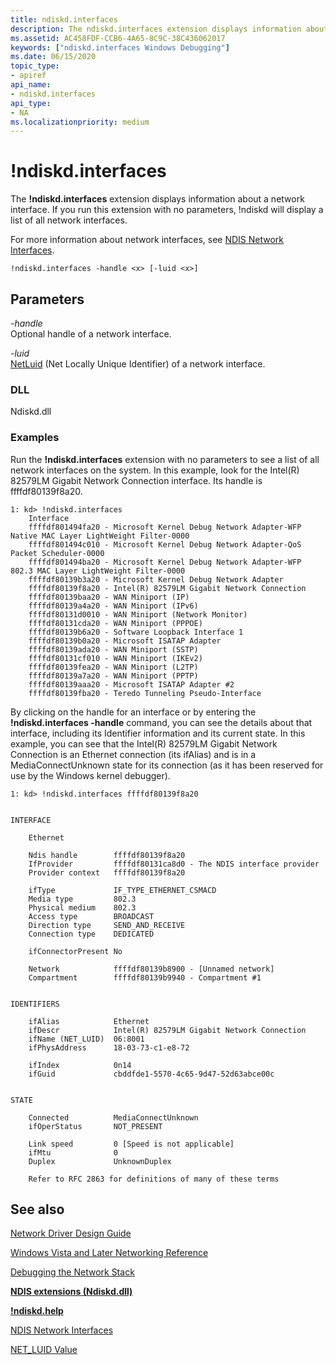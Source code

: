 ```yaml
---
title: ndiskd.interfaces
description: The ndiskd.interfaces extension displays information about a network interface.
ms.assetid: AC458FDF-CCB6-4A65-8C9C-38C436062017
keywords: ["ndiskd.interfaces Windows Debugging"]
ms.date: 06/15/2020
topic_type:
- apiref
api_name:
- ndiskd.interfaces
api_type:
- NA
ms.localizationpriority: medium
---
```


# !ndiskd.interfaces

The **!ndiskd.interfaces** extension displays information about a network interface. If you run this extension with no parameters, !ndiskd will display a list of all network interfaces.

For more information about network interfaces, see [NDIS Network Interfaces](https://docs.microsoft.com/windows-hardware/drivers/network/ndis-network-interfaces2).

```console
!ndiskd.interfaces -handle <x> [-luid <x>]
```

## Parameters

<span id="_______-handle______"></span><span id="_______-HANDLE______"></span> *-handle*   
Optional handle of a network interface.

<span id="_______-luid______"></span><span id="_______-LUID______"></span> *-luid*   
[NetLuid](https://docs.microsoft.com/windows-hardware/drivers/network/net-luid-value) (Net Locally Unique Identifier) of a network interface.

### DLL

Ndiskd.dll

### Examples

Run the **!ndiskd.interfaces** extension with no parameters to see a list of all network interfaces on the system. In this example, look for the Intel(R) 82579LM Gigabit Network Connection interface. Its handle is ffffdf80139f8a20.

```console
1: kd> !ndiskd.interfaces
    Interface                                                                   
    ffffdf801494fa20 - Microsoft Kernel Debug Network Adapter-WFP Native MAC Layer LightWeight Filter-0000
    ffffdf801494c010 - Microsoft Kernel Debug Network Adapter-QoS Packet Scheduler-0000
    ffffdf801494ba20 - Microsoft Kernel Debug Network Adapter-WFP 802.3 MAC Layer LightWeight Filter-0000
    ffffdf80139b3a20 - Microsoft Kernel Debug Network Adapter
    ffffdf80139f8a20 - Intel(R) 82579LM Gigabit Network Connection
    ffffdf80139baa20 - WAN Miniport (IP)
    ffffdf80139a4a20 - WAN Miniport (IPv6)
    ffffdf80131d0010 - WAN Miniport (Network Monitor)
    ffffdf80131cda20 - WAN Miniport (PPPOE)
    ffffdf80139b6a20 - Software Loopback Interface 1
    ffffdf80139b0a20 - Microsoft ISATAP Adapter
    ffffdf80139ada20 - WAN Miniport (SSTP)
    ffffdf80131cf010 - WAN Miniport (IKEv2)
    ffffdf80139fea20 - WAN Miniport (L2TP)
    ffffdf80139a7a20 - WAN Miniport (PPTP)
    ffffdf80139aaa20 - Microsoft ISATAP Adapter #2
    ffffdf80139fba20 - Teredo Tunneling Pseudo-Interface
```

By clicking on the handle for an interface or by entering the **!ndiskd.interfaces -handle** command, you can see the details about that interface, including its Identifier information and its current state. In this example, you can see that the Intel(R) 82579LM Gigabit Network Connection is an Ethernet connection (its ifAlias) and is in a MediaConnectUnknown state for its connection (as it has been reserved for use by the Windows kernel debugger).

```console
1: kd> !ndiskd.interfaces ffffdf80139f8a20


INTERFACE

    Ethernet

    Ndis handle        ffffdf80139f8a20
    IfProvider         ffffdf80131ca8d0 - The NDIS interface provider
    Provider context   ffffdf80139f8a20

    ifType             IF_TYPE_ETHERNET_CSMACD
    Media type         802.3
    Physical medium    802.3
    Access type        BROADCAST
    Direction type     SEND_AND_RECEIVE
    Connection type    DEDICATED

    ifConnectorPresent No

    Network            ffffdf80139b8900 - [Unnamed network]
    Compartment        ffffdf80139b9940 - Compartment #1


IDENTIFIERS

    ifAlias            Ethernet
    ifDescr            Intel(R) 82579LM Gigabit Network Connection
    ifName (NET_LUID)  06:8001
    ifPhysAddress      18-03-73-c1-e8-72

    ifIndex            0n14
    ifGuid             cbddfde1-5570-4c65-9d47-52d63abce00c


STATE

    Connected          MediaConnectUnknown
    ifOperStatus       NOT_PRESENT

    Link speed         0 [Speed is not applicable]
    ifMtu              0
    Duplex             UnknownDuplex

    Refer to RFC 2863 for definitions of many of these terms
```

## See also

[Network Driver Design Guide](https://docs.microsoft.com/windows-hardware/drivers/network/index)

[Windows Vista and Later Networking Reference](https://docs.microsoft.com/windows-hardware/drivers/ddi/_netvista/)

[Debugging the Network Stack](https://channel9.msdn.com/Shows/Defrag-Tools/Defrag-Tools-175-Debugging-the-Network-Stack)

[**NDIS extensions (Ndiskd.dll)**](ndis-extensions--ndiskd-dll-.md)

[**!ndiskd.help**](-ndiskd-help.md)

[NDIS Network Interfaces](https://docs.microsoft.com/windows-hardware/drivers/network/ndis-network-interfaces2)

[NET\_LUID Value](https://docs.microsoft.com/windows-hardware/drivers/network/net-luid-value)
